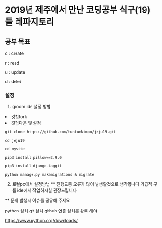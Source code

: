 # 2019년 제주에서 만난 코딩공부 식구(19)들 레파지토리

## 공부 목표 

c : create

r : read

u : update

d : delet


### 설정

1. groom ide 설정 방법
<li>깃헙fork</li>

    
<li>깃헙다운 및 설정</li>    
     
    git clone https://github.com/tuntunkimpo/jeju19.git
    
    cd jeju19
   
    cd mysite

    pip3 install pillow==2.9.0
    
    pip3 install django-taggit
    
    python manage.py makemigrations & migrate









2. 로컬pc에서 설정방법
** 진행도중 오류가 많이 발생할것으로 생각됩니다 가급적 구름 ide에서 작업하시길 권장드립니다 

** 문제 발생시 이슈를 공유해 주세요


python 설치
git 설치
github 연결
설치를 완료 해야

https://www.python.org/downloads/

